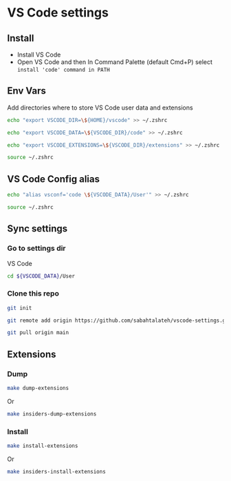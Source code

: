 # VS Code settings

## Install
- Install VS Code
- Open VS Code and then In Command Palette (default Cmd+P) select `install 'code' command in PATH`

## Env Vars
Add directories where to store VS Code user data and extensions
```bash
echo "export VSCODE_DIR=\${HOME}/vscode" >> ~/.zshrc
```
```bash
echo "export VSCODE_DATA=\${VSCODE_DIR}/code" >> ~/.zshrc
```
```bash
echo "export VSCODE_EXTENSIONS=\${VSCODE_DIR}/extensions" >> ~/.zshrc
```
```bash
source ~/.zshrc
```


## VS Code Config alias
```bash
echo "alias vsconf='code \${VSCODE_DATA}/User'" >> ~/.zshrc
```
```bash
source ~/.zshrc
```

## Sync settings
### Go to settings dir
VS Code
```bash
cd ${VSCODE_DATA}/User
```

### Clone this repo
```bash
git init
```
```bash
git remote add origin https://github.com/sabahtalateh/vscode-settings.git
```
```bash
git pull origin main
```


## Extensions
### Dump
```bash
make dump-extensions
```
Or
```bash
make insiders-dump-extensions
```

### Install
```bash
make install-extensions
```
Or
```bash
make insiders-install-extensions
```
